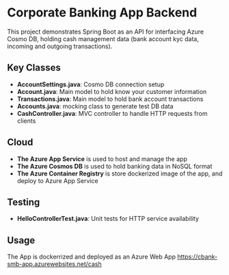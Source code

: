 # Corporate Banking App Backend

This project demonstrates Spring Boot as an API for interfacing Azure Cosmo DB, holding cash management data (bank account kyc data, incoming and outgoing transactions).

## Key Classes

- **AccountSettings.java**: Cosmo DB connection setup
- **Account.java**: Main model to hold know your customer information
- **Transactions.java**: Main model to hold bank account transactions
- **Accounts.java**: mocking class to generate test DB data
- **CashController.java**: MVC controller to handle HTTP requests from clients

## Cloud

- **The Azure App Service** is used to host and manage the app
- **The Azure Cosmos DB** is used to hold banking data in NoSQL format
- **The Azure Container Registry** is store dockerized image of the app, and deploy to Azure App Service

## Testing

- **HelloControllerTest.java**: Unit tests for HTTP service availability

## Usage

The App is dockerrized and deployed as an Azure Web App https://cbank-smb-app.azurewebsites.net/cash





